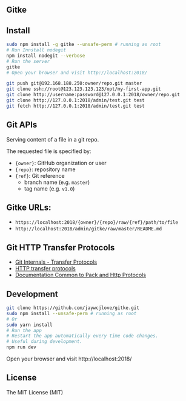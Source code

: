 Gitke
---

## Install

```bash
sudo npm install -g gitke --unsafe-perm # running as root
# Run Innstall nodegit
npm install nodegit --verbose
# Run the server
gitke
# Open your browser and visit http://localhost:2018/
```

```bash
git push git@192.168.188.250:owner/repo.git master
git clone ssh://root@123.123.123.123/opt/my-first-app.git
git clone http://username:password@127.0.0.1:2018/owner/repo.git
git clone http://127.0.0.1:2018/admin/test.git test
git fetch http://127.0.0.1:2018/admin/test.git test
```

## Git APIs

Serving content of a file in a git repo.

The requested file is specified by:

* `{owner}`: GitHub organization or user
* `{repo}`: repository name
* `{ref}`: Git reference
  * branch name (e.g. `master`)
  * tag name (e.g. `v1.0`)

## Gitke URLs:

* `https://localhost:2018/{owner}/{repo}/raw/{ref}/path/to/file`
* `http://localhost:2018/admin/gitke/raw/master/README.md`

## Git HTTP Transfer Protocols

- [Git Internals - Transfer Protocols](https://git-scm.com/book/en/v2/Git-Internals-Transfer-Protocols)
- [HTTP transfer protocols](https://github.com/git/git/blob/master/Documentation/technical/http-protocol.txt)
- [Documentation Common to Pack and Http Protocols](https://github.com/git/git/blob/master/Documentation/technical/protocol-common.txt)


## Development

```bash
git clone https://github.com/jaywcjlove/gitke.git
sudo npm install --unsafe-perm # running as root
# Or
sudo yarn install 
# Run the app
# Restart the app automatically every time code changes. 
# Useful during development.
npm run dev
```

Open your browser and visit http://localhost:2018/

## License

The MIT License (MIT)
